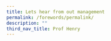 ```yaml
---
title: Lets hear from out management
permalink: /forewords/permalink/
description: ""
third_nav_title: Prof Henry
---
```

